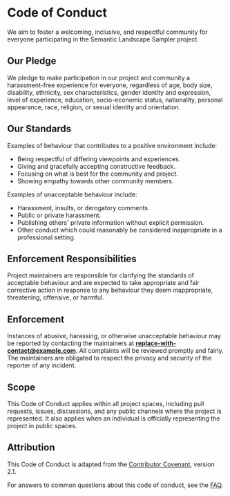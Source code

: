 # Code of Conduct

We aim to foster a welcoming, inclusive, and respectful community for everyone participating in the Semantic Landscape Sampler project.

## Our Pledge

We pledge to make participation in our project and community a harassment-free experience for everyone, regardless of age, body size, disability, ethnicity, sex characteristics, gender identity and expression, level of experience, education, socio-economic status, nationality, personal appearance, race, religion, or sexual identity and orientation.

## Our Standards

Examples of behaviour that contributes to a positive environment include:
- Being respectful of differing viewpoints and experiences.
- Giving and gracefully accepting constructive feedback.
- Focusing on what is best for the community and project.
- Showing empathy towards other community members.

Examples of unacceptable behaviour include:
- Harassment, insults, or derogatory comments.
- Public or private harassment.
- Publishing others' private information without explicit permission.
- Other conduct which could reasonably be considered inappropriate in a professional setting.

## Enforcement Responsibilities

Project maintainers are responsible for clarifying the standards of acceptable behaviour and are expected to take appropriate and fair corrective action in response to any behaviour they deem inappropriate, threatening, offensive, or harmful.

## Enforcement

Instances of abusive, harassing, or otherwise unacceptable behaviour may be reported by contacting the maintainers at **[replace-with-contact@example.com](mailto:replace-with-contact@example.com)**. All complaints will be reviewed promptly and fairly. The maintainers are obligated to respect the privacy and security of the reporter of any incident.

## Scope

This Code of Conduct applies within all project spaces, including pull requests, issues, discussions, and any public channels where the project is represented. It also applies when an individual is officially representing the project in public spaces.

## Attribution

This Code of Conduct is adapted from the [Contributor Covenant](https://www.contributor-covenant.org/), version 2.1.

For answers to common questions about this code of conduct, see the [FAQ](https://www.contributor-covenant.org/faq).
